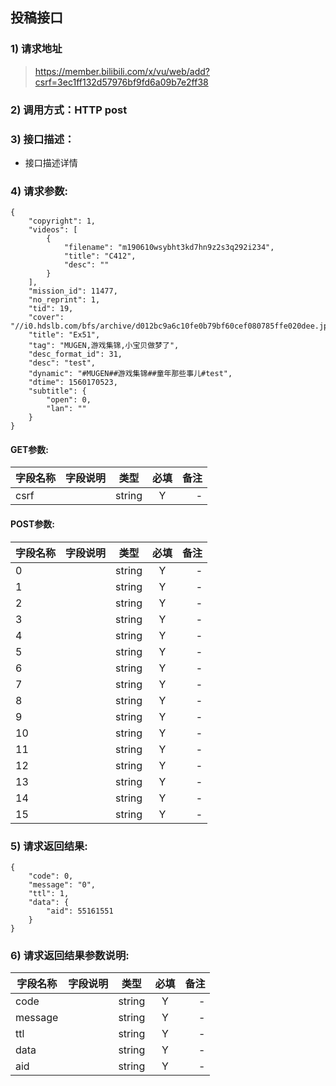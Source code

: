

## 投稿接口

### 1) 请求地址

>https://member.bilibili.com/x/vu/web/add?csrf=3ec1ff132d57976bf9fd6a09b7e2ff38

### 2) 调用方式：HTTP post

### 3) 接口描述：

* 接口描述详情

### 4) 请求参数:



```
{
    "copyright": 1,
    "videos": [
        {
            "filename": "m190610wsybht3kd7hn9z2s3q292i234",
            "title": "C412",
            "desc": ""
        }
    ],
    "mission_id": 11477,
    "no_reprint": 1,
    "tid": 19,
    "cover": "//i0.hdslb.com/bfs/archive/d012bc9a6c10fe0b79bf60cef080785ffe020dee.jpg",
    "title": "Ex51",
    "tag": "MUGEN,游戏集锦,小宝贝做梦了",
    "desc_format_id": 31,
    "desc": "test",
    "dynamic": "#MUGEN##游戏集锦##童年那些事儿#test",
    "dtime": 1560170523,
    "subtitle": {
        "open": 0,
        "lan": ""
    }
}
```
#### GET参数:
|字段名称       |字段说明         |类型            |必填            |备注     |
| -------------|:--------------:|:--------------:|:--------------:| ------:|
|csrf||string|Y|-|


#### POST参数:
|字段名称       |字段说明         |类型            |必填            |备注     |
| -------------|:--------------:|:--------------:|:--------------:| ------:|
|0||string|Y|-|
|1||string|Y|-|
|2||string|Y|-|
|3||string|Y|-|
|4||string|Y|-|
|5||string|Y|-|
|6||string|Y|-|
|7||string|Y|-|
|8||string|Y|-|
|9||string|Y|-|
|10||string|Y|-|
|11||string|Y|-|
|12||string|Y|-|
|13||string|Y|-|
|14||string|Y|-|
|15||string|Y|-|



### 5) 请求返回结果:

```
{
    "code": 0,
    "message": "0",
    "ttl": 1,
    "data": {
        "aid": 55161551
    }
}
```


### 6) 请求返回结果参数说明:
|字段名称       |字段说明         |类型            |必填            |备注     |
| -------------|:--------------:|:--------------:|:--------------:| ------:|
|code||string|Y|-|
|message||string|Y|-|
|ttl||string|Y|-|
|data||string|Y|-|
|aid||string|Y|-|

